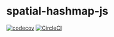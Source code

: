 # spatial-hashmap-js
[![codecov](https://codecov.io/gh/derduher/spatial-hashmap-js/branch/master/graph/badge.svg)](https://codecov.io/gh/derduher/spatial-hashmap-js)
[![CircleCI](https://circleci.com/gh/derduher/spatial-hashmap-js.svg?style=svg)](https://circleci.com/gh/derduher/spatial-hashmap-js)
